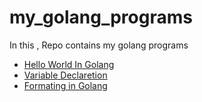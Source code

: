 # my_golang_programs
In this , Repo contains my golang programs 
+ [Hello World In Golang](https://github.com/PANDATD/my_golang_programs/blob/main/hello_world.go)
+ [Variable Declaretion ](variables.go.md)
+ [Formating in Golang](format.md)
